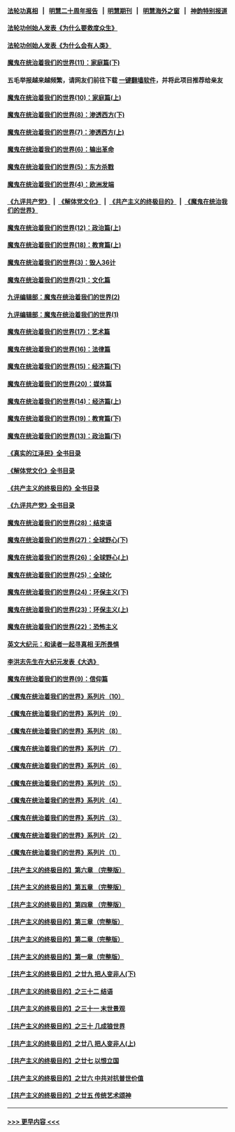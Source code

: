#### [法轮功真相](https://github.com/gfw-breaker/truth/blob/master/README.md?t=0) &nbsp;&nbsp;|&nbsp;&nbsp; [明慧二十周年报告](https://github.com/gfw-breaker/mh-reports/blob/master/README.md?t=0) &nbsp;&nbsp;|&nbsp;&nbsp;[明慧期刊](https://github.com/gfw-breaker/mh-qikan) &nbsp;&nbsp;|&nbsp;&nbsp; [明慧海外之窗](https://github.com/gfw-breaker/mh-news/blob/master/README.md?t=0) &nbsp;&nbsp;|&nbsp;&nbsp; [神韵特别报道](https://github.com/gfw-breaker/mh-news/blob/master/shenyun.md?t=0)
#### [法轮功创始人发表《为什么要救度众生》](../pages/nsc422/n13975246.md?t=04291243) 
#### [法轮功创始人发表《为什么会有人类》](../pages/nsc422/n13912117.md?t=04291243) 
#### [魔鬼在统治着我们的世界(11)：家庭篇(下)](../pages/nsc422/n10440961.md?t=04291243) 
#### 五毛举报越来越频繁，请网友们前往下载 [一键翻墙软件](https://github.com/gfw-breaker/ssr-accounts)，并将此项目推荐给亲友
#### [魔鬼在统治着我们的世界(10)：家庭篇(上)](../pages/nsc422/n10435448.md?t=04291243) 
#### [魔鬼在统治着我们的世界(8)：渗透西方(下)](../pages/nsc422/n10429603.md?t=04291243) 
#### [魔鬼在统治着我们的世界(7)：渗透西方(上)](../pages/nsc422/n10426013.md?t=04291243) 
#### [魔鬼在统治着我们的世界(6)：输出革命](../pages/nsc422/n10421536.md?t=04291243) 
#### [魔鬼在统治着我们的世界(5)：东方杀戮](../pages/nsc422/n10417707.md?t=04291243) 
#### [魔鬼在统治着我们的世界(4)：欧洲发端](../pages/nsc422/n10414890.md?t=04291243) 
#### [《九评共产党》](https://github.com/begood0513/9ping.md/blob/master/README.md) &nbsp;|&nbsp; [《解体党文化》](../../../../jtdwh.md/blob/master/README.md)  &nbsp;|&nbsp; [《共产主义的终极目的》](../../../../gczydzjmd.md/blob/master/README.md) &nbsp;|&nbsp; [《魔鬼在统治我们的世界》](../../../../mgztzwmdsj.md/blob/master/README.md) 
#### [魔鬼在统治着我们的世界(12)：政治篇(上)](../pages/nsc422/n10444576.md?t=04291243) 
#### [魔鬼在统治着我们的世界(18)：教育篇(上)](../pages/nsc422/n10526970.md?t=04291243) 
#### [魔鬼在统治着我们的世界(3)：毁人36计](../pages/nsc422/n10411583.md?t=04291243) 
#### [魔鬼在统治着我们的世界(21)：文化篇](../pages/nsc422/n10597706.md?t=04291243) 
#### [九评编辑部：魔鬼在统治着我们的世界(2)](../pages/nsc422/n10410036.md?t=04291243) 
#### [九评编辑部：魔鬼在统治着我们的世界(1)](../pages/nsc422/n10406825.md?t=04291243) 
#### [魔鬼在统治着我们的世界(17)：艺术篇](../pages/nsc422/n10499093.md?t=04291243) 
#### [魔鬼在统治着我们的世界(16)：法律篇](../pages/nsc422/n10485969.md?t=04291243) 
#### [魔鬼在统治着我们的世界(15)：经济篇(下)](../pages/nsc422/n10469975.md?t=04291243) 
#### [魔鬼在统治着我们的世界(20)：媒体篇](../pages/nsc422/n10586579.md?t=04291243) 
#### [魔鬼在统治着我们的世界(14)：经济篇(上)](../pages/nsc422/n10457370.md?t=04291243) 
#### [魔鬼在统治着我们的世界(19)：教育篇(下)](../pages/nsc422/n10564808.md?t=04291243) 
#### [魔鬼在统治着我们的世界(13)：政治篇(下)](../pages/nsc422/n10448270.md?t=04291243) 
#### [《真实的江泽民》全书目录](../pages/nsc422/n13721399.md?t=04291243) 
#### [《解体党文化》全书目录](../pages/nsc422/n13721157.md?t=04291243) 
#### [《共产主义的终极目的》全书目录](../pages/nsc422/n13721048.md?t=04291243) 
#### [《九评共产党》全书目录](../pages/nsc422/n13708085.md?t=04291243) 
#### [魔鬼在统治着我们的世界(28)：结束语](../pages/nsc422/n10936246.md?t=04291243) 
#### [魔鬼在统治着我们的世界(27)：全球野心(下)](../pages/nsc422/n10928319.md?t=04291243) 
#### [魔鬼在统治着我们的世界(26)：全球野心(上)](../pages/nsc422/n10900318.md?t=04291243) 
#### [魔鬼在统治着我们的世界(25)：全球化](../pages/nsc422/n10788205.md?t=04291243) 
#### [魔鬼在统治着我们的世界(24)：环保主义(下)](../pages/nsc422/n10695307.md?t=04291243) 
#### [魔鬼在统治着我们的世界(23)：环保主义(上)](../pages/nsc422/n10688613.md?t=04291243) 
#### [魔鬼在统治着我们的世界(22)：恐怖主义](../pages/nsc422/n10614727.md?t=04291243) 
#### [英文大纪元：和读者一起寻真相 无所畏惧](../pages/nsc422/n12542027.md?t=04291243) 
#### [李洪志先生在大纪元发表《大选》](../pages/nsc422/n12534746.md?t=04291243) 
#### [魔鬼在统治着我们的世界(9)：信仰篇](../pages/nsc422/n10432159.md?t=04291243) 
#### [《魔鬼在统治着我们的世界》系列片（10）](../pages/nsc422/n12292670.md?t=04291243) 
#### [《魔鬼在统治着我们的世界》系列片（9）](../pages/nsc422/n12290859.md?t=04291243) 
#### [《魔鬼在统治着我们的世界》系列片（8）](../pages/nsc422/n12287445.md?t=04291243) 
#### [《魔鬼在统治着我们的世界》系列片（7）](../pages/nsc422/n12283425.md?t=04291243) 
#### [《魔鬼在统治着我们的世界》系列片（6）](../pages/nsc422/n12282314.md?t=04291243) 
#### [《魔鬼在统治着我们的世界》系列片（5）](../pages/nsc422/n12281419.md?t=04291243) 
#### [《魔鬼在统治着我们的世界》系列片（4）](../pages/nsc422/n12274024.md?t=04291243) 
#### [《魔鬼在统治着我们的世界》系列片（3）](../pages/nsc422/n12271322.md?t=04291243) 
#### [《魔鬼在统治着我们的世界》系列片（2）](../pages/nsc422/n12269049.md?t=04291243) 
#### [《魔鬼在统治着我们的世界》系列片（1）](../pages/nsc422/n12267575.md?t=04291243) 
#### [【共产主义的终极目的】第六章 （完整版）](../pages/nsc422/n11428913.md?t=04291243) 
#### [【共产主义的终极目的】第五章 （完整版）](../pages/nsc422/n11428912.md?t=04291243) 
#### [【共产主义的终极目的】第四章 （完整版）](../pages/nsc422/n11428907.md?t=04291243) 
#### [【共产主义的终极目的】第三章（完整版）](../pages/nsc422/n11428848.md?t=04291243) 
#### [【共产主义的终极目的】第二章（完整版）](../pages/nsc422/n11428831.md?t=04291243) 
#### [【共产主义的终极目的】第一章（完整版）](../pages/nsc422/n11417651.md?t=04291243) 
#### [【共产主义的终极目的】之廿九 把人变非人(下)](../pages/nsc422/n11344140.md?t=04291243) 
#### [【共产主义的终极目的】之三十二 结语](../pages/nsc422/n11360535.md?t=04291243) 
#### [【共产主义的终极目的】之三十一 末世景观](../pages/nsc422/n11351129.md?t=04291243) 
#### [【共产主义的终极目的】之三十 几成狼世界](../pages/nsc422/n11348280.md?t=04291243) 
#### [【共产主义的终极目的】之廿八 把人变非人(上)](../pages/nsc422/n11340492.md?t=04291243) 
#### [【共产主义的终极目的】之廿七 以恨立国](../pages/nsc422/n11336944.md?t=04291243) 
#### [【共产主义的终极目的】之廿六 中共对抗普世价值](../pages/nsc422/n11324785.md?t=04291243) 
#### [【共产主义的终极目的】之廿五 传统艺术颂神](../pages/nsc422/n11296396.md?t=04291243) 

----
#### [ >>> 更早内容 <<< ](../indexes/nsc422-earlier.md)
